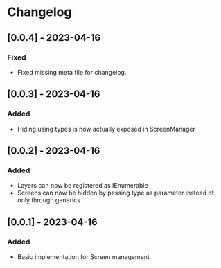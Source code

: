 # Changelog

## [0.0.4] - 2023-04-16

### Fixed
- Fixed missing meta file for changelog.

## [0.0.3] - 2023-04-16

### Added
- Hiding using types is now actually exposed in ScreenManager

## [0.0.2] - 2023-04-16

### Added
- Layers can now be registered as IEnumerable
- Screens can now be hidden by passing type as parameter instead of only through generics

## [0.0.1] - 2023-04-16

### Added
- Basic implementation for Screen management